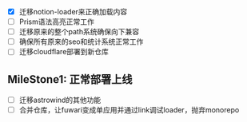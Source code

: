 - [x] 迁移notion-loader来正确加载内容
- [ ] Prism语法高亮正常工作
- [ ] 迁移原来的整个path系统确保向下兼容
- [ ] 确保所有原来的seo和统计系统正常工作
- [ ] 迁移cloudflare部署到新仓库

## MileStone1: 正常部署上线

- [ ] 迁移astrowind的其他功能
- [ ] 合并仓库，让fuwari变成单应用并通过link调试loader，抛弃monorepo
